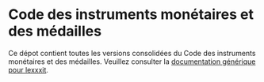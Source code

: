 # Code des instruments monétaires et des médailles

Ce dépot contient toutes les versions consolidées du Code des instruments monétaires et des médailles. Veuillez consulter la [documentation générique pour lexxxit](https://github.com/lexxxit/documentation).
